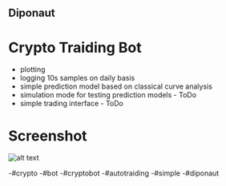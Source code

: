 ## Diponaut
# Crypto Traiding Bot

- plotting
- logging 10s samples on daily basis
- simple prediction model based on classical curve analysis
- simulation mode for testing prediction models  - ToDo 
- simple trading interface - ToDo

# Screenshot

![alt text](https://github.com/mmoosstt/diponaut/tree/master/config/screenshot.png)


-#crypto
-#bot
-#cryptobot
-#autotraiding
-#simple
-#diponaut